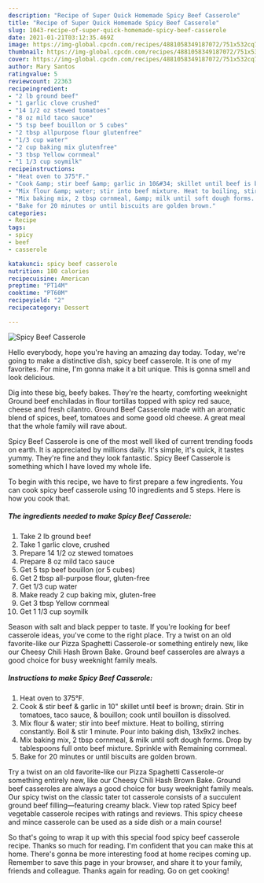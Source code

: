 ```yaml
---
description: "Recipe of Super Quick Homemade Spicy Beef Casserole"
title: "Recipe of Super Quick Homemade Spicy Beef Casserole"
slug: 1043-recipe-of-super-quick-homemade-spicy-beef-casserole
date: 2021-01-21T03:12:35.469Z
image: https://img-global.cpcdn.com/recipes/4881058349187072/751x532cq70/spicy-beef-casserole-recipe-main-photo.jpg
thumbnail: https://img-global.cpcdn.com/recipes/4881058349187072/751x532cq70/spicy-beef-casserole-recipe-main-photo.jpg
cover: https://img-global.cpcdn.com/recipes/4881058349187072/751x532cq70/spicy-beef-casserole-recipe-main-photo.jpg
author: Mary Santos
ratingvalue: 5
reviewcount: 22363
recipeingredient:
- "2 lb ground beef"
- "1 garlic clove crushed"
- "14 1/2 oz stewed tomatoes"
- "8 oz mild taco sauce"
- "5 tsp beef bouillon or 5 cubes"
- "2 tbsp allpurpose flour glutenfree"
- "1/3 cup water"
- "2 cup baking mix glutenfree"
- "3 tbsp Yellow cornmeal"
- "1 1/3 cup soymilk"
recipeinstructions:
- "Heat oven to 375°F."
- "Cook &amp; stir beef &amp; garlic in 10&#34; skillet until beef is brown; drain. Stir in tomatoes, taco sauce, &amp; bouillon;  cook until bouillon is dissolved."
- "Mix flour &amp; water; stir into beef mixture. Heat to boiling, stirring constantly.  Boil &amp; stir 1 minute.  Pour into baking dish, 13x9x2 inches."
- "Mix baking mix, 2 tbsp cornmeal, &amp; milk until soft dough forms.  Drop by tablespoons full onto beef mixture.  Sprinkle with Remaining cornmeal."
- "Bake for 20 minutes or until biscuits are golden brown."
categories:
- Recipe
tags:
- spicy
- beef
- casserole

katakunci: spicy beef casserole 
nutrition: 180 calories
recipecuisine: American
preptime: "PT14M"
cooktime: "PT60M"
recipeyield: "2"
recipecategory: Dessert

---
```



![Spicy Beef Casserole](https://img-global.cpcdn.com/recipes/4881058349187072/751x532cq70/spicy-beef-casserole-recipe-main-photo.jpg)

Hello everybody, hope you're having an amazing day today. Today, we're going to make a distinctive dish, spicy beef casserole. It is one of my favorites. For mine, I'm gonna make it a bit unique. This is gonna smell and look delicious.

Dig into these big, beefy bakes. They&#39;re the hearty, comforting weeknight Ground beef enchiladas in flour tortillas topped with spicy red sauce, cheese and fresh cilantro. Ground Beef Casserole made with an aromatic blend of spices, beef, tomatoes and some good old cheese. A great meal that the whole family will rave about.

Spicy Beef Casserole is one of the most well liked of current trending foods on earth. It is appreciated by millions daily. It's simple, it's quick, it tastes yummy. They're fine and they look fantastic. Spicy Beef Casserole is something which I have loved my whole life.


To begin with this recipe, we have to first prepare a few ingredients. You can cook spicy beef casserole using 10 ingredients and 5 steps. Here is how you cook that.

<!--inarticleads1-->

##### The ingredients needed to make Spicy Beef Casserole:

1. Take 2 lb ground beef
1. Take 1 garlic clove, crushed
1. Prepare 14 1/2 oz stewed tomatoes
1. Prepare 8 oz mild taco sauce
1. Get 5 tsp beef bouillon (or 5 cubes)
1. Get 2 tbsp all-purpose flour, gluten-free
1. Get 1/3 cup water
1. Make ready 2 cup baking mix, gluten-free
1. Get 3 tbsp Yellow cornmeal
1. Get 1 1/3 cup soymilk


Season with salt and black pepper to taste. If you&#39;re looking for beef casserole ideas, you&#39;ve come to the right place. Try a twist on an old favorite-like our Pizza Spaghetti Casserole-or something entirely new, like our Cheesy Chili Hash Brown Bake. Ground beef casseroles are always a good choice for busy weeknight family meals. 

<!--inarticleads2-->

##### Instructions to make Spicy Beef Casserole:

1. Heat oven to 375°F.
1. Cook &amp; stir beef &amp; garlic in 10&#34; skillet until beef is brown; drain. Stir in tomatoes, taco sauce, &amp; bouillon;  cook until bouillon is dissolved.
1. Mix flour &amp; water; stir into beef mixture. Heat to boiling, stirring constantly.  Boil &amp; stir 1 minute.  Pour into baking dish, 13x9x2 inches.
1. Mix baking mix, 2 tbsp cornmeal, &amp; milk until soft dough forms.  Drop by tablespoons full onto beef mixture.  Sprinkle with Remaining cornmeal.
1. Bake for 20 minutes or until biscuits are golden brown.


Try a twist on an old favorite-like our Pizza Spaghetti Casserole-or something entirely new, like our Cheesy Chili Hash Brown Bake. Ground beef casseroles are always a good choice for busy weeknight family meals. Our spicy twist on the classic tater tot casserole consists of a succulent ground beef filling—featuring creamy black. View top rated Spicy beef vegetable casserole recipes with ratings and reviews. This spicy cheese and mince casserole can be used as a side dish or a main course! 

So that's going to wrap it up with this special food spicy beef casserole recipe. Thanks so much for reading. I'm confident that you can make this at home. There's gonna be more interesting food at home recipes coming up. Remember to save this page in your browser, and share it to your family, friends and colleague. Thanks again for reading. Go on get cooking!
